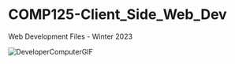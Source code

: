 # COMP125-Client_Side_Web_Dev

Web Development Files - Winter 2023


![DeveloperComputerGIF](https://user-images.githubusercontent.com/94388078/227379254-59b213fb-eb05-4e83-ab98-1ea8c5e21936.gif)


